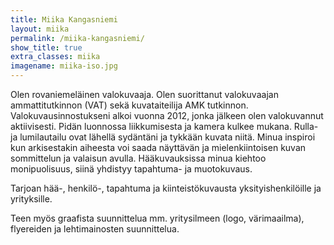 ```yaml
---
title: Miika Kangasniemi
layout: miika
permalink: /miika-kangasniemi/
show_title: true
extra_classes: miika
imagename: miika-iso.jpg
---
```


Olen rovaniemeläinen valokuvaaja. Olen suorittanut valokuvaajan ammattitutkinnon (VAT) sekä kuvataiteilija AMK tutkinnon. Valokuvausinnostukseni alkoi vuonna 2012, jonka jälkeen olen valokuvannut aktiivisesti. Pidän luonnossa liikkumisesta ja kamera kulkee mukana. Rulla- ja lumilautailu ovat lähellä sydäntäni ja tykkään kuvata niitä. Minua inspiroi kun arkisestakin aiheesta voi saada näyttävän ja mielenkiintoisen kuvan sommittelun ja valaisun avulla. Hääkuvauksissa minua kiehtoo monipuolisuus, siinä yhdistyy tapahtuma- ja muotokuvaus. 

Tarjoan hää-, henkilö-, tapahtuma ja kiinteistökuvausta yksityishenkilöille
ja yrityksille.

Teen myös graafista suunnittelua mm. yritysilmeen (logo, värimaailma),
flyereiden ja lehtimainosten suunnittelua.
